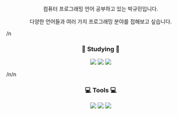 <p align="center">컴퓨터 프로그래밍 언어 공부하고 있는 박규민입니다.</p>
<p align="center">다양한 언어들과 여러 가지 프로그래밍 분야를 접해보고 싶습니다.</p>

/n<h3 align="center">📖 Studying 📖</h3>

<p align="center">
<img src="https://img.shields.io/badge/Python-3776AB?style=flat-square&logo=python&logoColor=white"/> 
<img src="https://img.shields.io/badge/Java-007396?style=flat&logo=OpenJDK&logoColor=white"/>
<img src="https://img.shields.io/badge/C%23-000000?style=flat-square&logo=Csharp&logoColor=white"/>
</p>/n/n


<h3 align="center">💻 Tools 💻</h3>

<p align="center">
<img src="https://img.shields.io/badge/Visual Studio Code-007ACC?style=flat-square&logo=visual studio code&logoColor=white"/> 
<img src="https://img.shields.io/badge/Visual Studio-5C2D91?style=flat-square&logo=visual studio&logoColor=white"/> 
<img src="https://img.shields.io/badge/Eclipse-2C2255?style=flat-square&logo=eclipse ide&logoColor=white"/> 
</p>





<!--
**KMPAR/KMPAR** is a ✨ _special_ ✨ repository because its `README.md` (this file) appears on your GitHub profile.

Here are some ideas to get you started:

<img src="https://img.shields.io/badge/이름-색상코드?style=flat-square&logo=로고명&logoColor=로고색"/> 

- 🔭 I’m currently working on ...
- 🌱 I’m currently learning ...
- 👯 I’m looking to collaborate on ...
- 🤔 I’m looking for help with ...
- 💬 Ask me about ...
- 📫 How to reach me: ...
- 😄 Pronouns: ...
- ⚡ Fun fact: ...
-->
